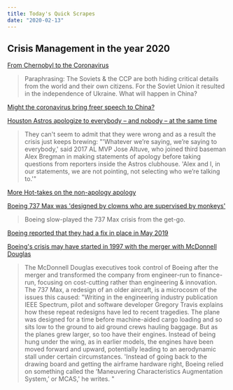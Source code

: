 ```yaml
---
title: Today's Quick Scrapes
date: "2020-02-13"
---
```


## Crisis Management in the year 2020

[From Chernobyl to the Coronavirus](https://www.wsj.com/articles/from-chernobyl-to-the-coronavirus-11581610088) 

> Paraphrasing: The Soviets & the CCP are both hiding critical details from the world and their own citizens. For the Soviet Union it resulted in the independence of Ukraine. What will happen in China?

[Might the coronavirus bring freer speech to China?](https://marginalrevolution.com/marginalrevolution/2020/02/might-the-coronavirus-bring-freer-speech-to-china.html)

[Houston Astros apologize to everybody – and nobody – at the same time](https://www.usatoday.com/story/sports/mlb/columnist/gabe-lacques/2020/02/13/houston-astros-cheating-scandal-apology/4751593002/)

> They can't seem to admit that they were wrong and as a result the crisis just keeps brewing: "'Whatever we’re saying, we’re saying to everybody,' said 2017 AL MVP Jose Altuve, who joined third baseman Alex Bregman in making statements of apology before taking questions from reporters inside the Astros clubhouse. 'Alex and I, in our statements, we are not pointing, not selecting who we’re talking to.'"

[More Hot-takes on the non-apology apology](https://www.cbssports.com/mlb/news/astros-cheating-scandal-mlb-players-fans-react-to-embarrassing-press-conference/)

[Boeing 737 Max was 'designed by clowns who are supervised by monkeys'](https://nypost.com/2020/02/13/boeing-fires-supervisor-of-pilots-who-slammed-737-max-jet/)

> Boeing slow-played the 737 Max crisis from the get-go.

[Boeing reported that they had a fix in place in May 2019](https://www.cnbc.com/2019/05/16/what-you-need-to-know-about-boeings-737-max-crisis.html)

[Boeing's crisis may have started in 1997 with the merger with McDonnell Douglas](https://qz.com/1776080/how-the-mcdonnell-douglas-boeing-merger-led-to-the-737-max-crisis/) 

> The McDonnell Douglas executives took control of Boeing after the merger and transformed the company from engineer-run to finance-run, focusing on cost-cutting rather than engineering & innovation. The 737 Max, a redesign of an older aircraft, is a microcosm of the issues this caused: "Writing in the engineering industry publication IEEE Spectrum, pilot and software developer Gregory Travis explains how these repeat redesigns have led to recent tragedies. The plane was designed for a time before machine-aided cargo loading and so sits low to the ground to aid ground crews hauling baggage. But as the planes grew larger, so too have their engines. Instead of being hung under the wing, as in earlier models, the engines have been moved forward and upward, potentially leading to an aerodynamic stall under certain circumstances. 'Instead of going back to the drawing board and getting the airframe hardware right, Boeing relied on something called the ‘Maneuvering Characteristics Augmentation System,’ or MCAS,' he writes. "
